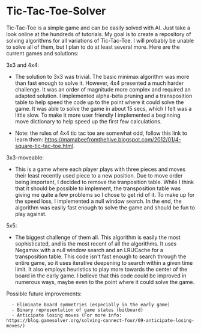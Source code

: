 # Tic-Tac-Toe-Solver

Tic-Tac-Toe is a simple game and can be easily solved with AI. Just take a look online at the hundreds of tutorials. My goal is to create a repository of solving algorithms for all variations of Tic-Tac-Toe. I will probably be unable to solve all of them, but I plan to do at least several more. Here are the current games and solutions:

3x3 and 4x4:

  - The solution to 3x3 was trivial. The basic minimax algorithm was more than fast enough to solve it. However, 4x4 presented a much harder challenge. It was an order of magnitude more complex and required an adapted solution. I implemented alpha-beta pruning and a transposition table to help speed the code up to the point where it could solve the game. It was able to solve the game in about 15 secs, which I felt was a little slow. To make it more user friendly I implemented a beginning move dictionary to help speed up the first few calculations.

  - Note: the rules of 4x4 tic tac toe are somewhat odd, follow this link to learn them: https://mamabeefromthehive.blogspot.com/2012/01/4-square-tic-tac-toe.html.

3x3-moveable:

  - This is a game where each player plays with three pieces and moves their least recently used piece to a new position. Due to move order being important, I decided to remove the tranposition table. While I think that it should be possible to implement, the transposition table was giving me quite a few problems so I chose to get rid of it. To make up for the speed loss, I implemented a null window search. In the end, the algorithm was easily fast enough to solve the game and should be fun to play against.

5x5:

  - The biggest challenge of them all. This algorithm is easily the most sophisticated, and is the most recent of all the algorithms. It uses Negamax with a null window search and an LRUCache for a transposition table. This code isn't fast enough to search through the entire game, so it uses iterative deepening to search within a given time limit. It also employs heuristics to play more towards the center of the board in the early game. I believe that this code could be improved in numerous ways, maybe even to the point where it could solve the game.
  
  Possible future improvements:
  
      - Eliminate board symmetries (especially in the early game)
      - Binary representation of game states (bitboard)
      - Anticipate losing moves (For more info: https://blog.gamesolver.org/solving-connect-four/09-anticipate-losing-moves/)

